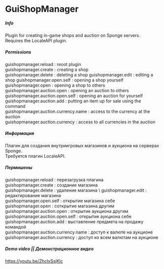 # GuiShopManager

##### Info
Plugin for creating in-game shops and auction on Sponge servers. \
Requires the LocaleAPI plugin.

##### Permissions
guishopmanager.reload : reoot plugin  \
guishopmanager.create : creating a shop \
guishopmanager.delete : deleting a shop
guishopmanager.edit : editing a shop
guishopmanager.open.self : opening a shop yourself \
guishopmanager.open : opening a shop to others \
guishopmanager.auction.open : opening an auction to others \
guishopmanager.auction.open.self : opening an auction for yourself \
guishopmanager.auction.add : putting an item up for sale using the command \
guishopmanager.auction.currency.name : access to the currency at the auction \
guishopmanager.auction.currency : access to all currencies in the auction


##### Информация
Плагин для создания внутриигровых магазинов и аукциона на серверах Sponge. \
Требуется плагин LocaleAPI.

##### Пермишены
guishopmanager.reload : перезагрузка плагина \
guishopmanager.create : создание магазина \
guishopmanager.delete : удаление магазина \ 
guishopmanager.edit : редактирование магазина \
guishopmanager.open.self : открытие магазина себе \
guishopmanager.open : соткрытие магазина другим \
guishopmanager.auction.open : открытие аукциона другим \
guishopmanager.auction.open.self : открытие аукциона себе \
guishopmanager.auction.add : выставление предмета на продажу командой \
guishopmanager.auction.currency.name : доступ к валюте на аукционе \
guishopmanager.auction.currency : доступ ко всем валютам на аукционе

##### Demo video || Демонстрационное видео
https://youtu.be/ZhcIxSsjKlc
